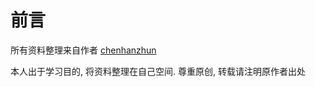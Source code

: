# 前言

所有资料整理来自作者 [chenhanzhun](http://blog.csdn.net/chenhanzhun)

本人出于学习目的, 将资料整理在自己空间. 尊重原创, 转载请注明原作者出处

